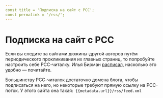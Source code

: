 ```yaml
---
const title = 'Подписка на сайт с РСС';
const permalink = '/rss/';
---
```


# Подписка на сайт с РСС

Если вы следите за сайтами дюжины-другой авторов путём периодического прокликивания их главных страниц, то попробуйте настроить себе РСС-читалку. Илья Бирман [расписал,](https://ilyabirman.ru/meanwhile/all/rss-subscription/) насколько это удобно — почитайте.

Большинству РСС-читалок достаточно домена блога, чтобы подписаться на него, но некоторые требуют прямую ссылку на РСС-поток.
У этого сайта она такая:` {{metadata.url}}/rss/feed.xml`
